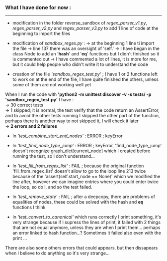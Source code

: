 ### What I have done for now :
***

- modification in the folder reverse_sandbox of *regex_parser_v1.py*, *regex_parser_v2.py* and *regex_parser_v3.py* to add 1 line of code at the beginning to import the files
- modification of *sandbox_regex.py* :
    -> at the beginning 1 line ti import the file
    -> line 137 there was an oversight of 'self.'
    -> I have began in the class Node to add an '__hash__' and '__eq__' functions but I didn't finished so it is commented out
    -> I have commented a lot of lines, it is more for me, but it could help people who didn't write it to understand the code
    
- creation of the file *'sandbox_regex_test.py'* ; I have 1 or 2 functions left to work on at the end of the file, I have quite finished the others, unless some of them are not working well yet

When I run the code with **'python2 -m unittest discover -v -s tests/ -p 'sandbox_regex_test.py'** I have :  
    -> 30 correct tests  
    -> 1 skipped; it is normal, the test verify that the code return an AssertError, and to avoid the other tests running I skipped the other part of the function, perhaps there is another way to not skipped it, I will check it later  
    -> **2 errors and 2 failures**  
   
   
- In *'test_combine_start_end_nodes'* : ERROR ; keyError
- In *'test_find_node_type_jump'* : ERROR ; keyError, 'find_node_type_jump' doesn't recognize graph_dict[current_node] which I created before running the test, so I don't understand...
- In *'test_fill_from_regex_list'* : FAIL ; because the original function 'fill_from_regex_list' doesn't allow to go to the loop line 213 twice because of the 'assert(self.start_node == None)' which we modified the line after, however we can imagine entries where you could enter twice the loop, so do I, and so the test failed.
- In *'test_remove_state'* : FAIL ; after a deepcopy, there are problems of equalities of nodes, these could be solved with the hash and __eq__ functions I think

- In *'test_convert_to_canonical'* which runs correctly I print something, it's very strange because if I supress the lines of print, it failed with 2 things that are not equal anymore, unless they are when I print them... perhaps an error linked to hash function...? Sometimes it failed also even with the print ...

There are also some others errors that could appears, but then dissapears when I believe to do anything so it's very strange...
